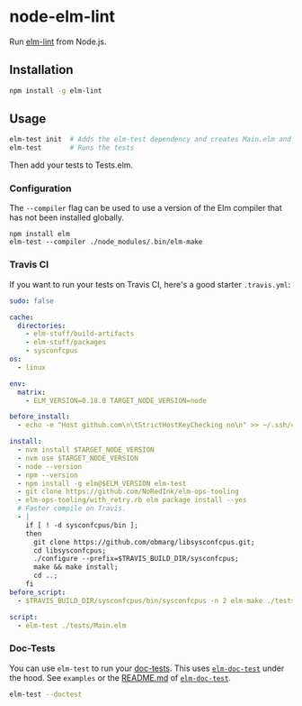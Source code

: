 # node-elm-lint

Run [elm-lint](https://github.com/jfmengels/elm-lint) from Node.js.

## Installation

```bash
npm install -g elm-lint
```

## Usage

```bash
elm-test init  # Adds the elm-test dependency and creates Main.elm and Tests.elm
elm-test       # Runs the tests
```

Then add your tests to Tests.elm.


### Configuration

The `--compiler` flag can be used to use a version of the Elm compiler that
has not been installed globally.

```
npm install elm
elm-test --compiler ./node_modules/.bin/elm-make
```


### Travis CI

If you want to run your tests on Travis CI, here's a good starter `.travis.yml`:

```yml
sudo: false

cache:
  directories:
    - elm-stuff/build-artifacts
    - elm-stuff/packages
    - sysconfcpus
os:
  - linux

env:
  matrix:
    - ELM_VERSION=0.18.0 TARGET_NODE_VERSION=node

before_install:
  - echo -e "Host github.com\n\tStrictHostKeyChecking no\n" >> ~/.ssh/config

install:
  - nvm install $TARGET_NODE_VERSION
  - nvm use $TARGET_NODE_VERSION
  - node --version
  - npm --version
  - npm install -g elm@$ELM_VERSION elm-test
  - git clone https://github.com/NoRedInk/elm-ops-tooling
  - elm-ops-tooling/with_retry.rb elm package install --yes
  # Faster compile on Travis.
  - |
    if [ ! -d sysconfcpus/bin ];
    then
      git clone https://github.com/obmarg/libsysconfcpus.git;
      cd libsysconfcpus;
      ./configure --prefix=$TRAVIS_BUILD_DIR/sysconfcpus;
      make && make install;
      cd ..;
    fi
before_script:
  - $TRAVIS_BUILD_DIR/sysconfcpus/bin/sysconfcpus -n 2 elm-make ./tests/Main.elm

script:
  - elm-test ./tests/Main.elm

```

### Doc-Tests

You can use `elm-test` to run your [doc-tests][1].
This uses [`elm-doc-test`][1] under the hood. See `examples` or the [README.md](https://github.com/stoeffel/elm-doc-test/blob/master/Readme.md) of [`elm-doc-test`][1].

```bash
elm-test --doctest
```

[1]: https://github.com/stoeffel/elm-doc-test
